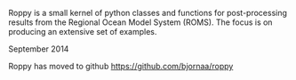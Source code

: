 Roppy is a small kernel of python classes and functions for post-processing results from the Regional Ocean Model System (ROMS). The focus is on producing an extensive set of examples.

September 2014

Roppy has moved to github
https://github.com/bjornaa/roppy
